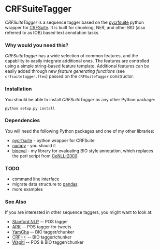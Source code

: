 CRFSuiteTagger
==============

_CRFSuiteTagger_ is a sequence tagger based on the [pycrfsuite](https://github.com/tpeng/python-crfsuite "pycrfsuite") python wrapper for [CRFSuite](http://www.chokkan.org/software/crfsuite/ "CRFSuite"). It is built for chunking, NER, and other BIO (also referred to as IOB) based text annotation tasks.

### Why would you need this?

_CRFSuiteTagger_ has a wide selection of common features, and the capability to easily integrate additional ones. The features are controlled using a simple string-based feature template. Additional features can be easily added through new _feature generating functions_ (see `crfsuitetagger.ftex`) passed on the `CRFSuiteTagger` constructor.

### Installation

You should be able to install _CRFSuiteTagger_ as any other Python package:

    python setup.py install

### Dependencies

You will need the following Python packages and one of my other libraries:

* [pycrfsuite](https://github.com/tpeng/python-crfsuite  "pycrfsuite") - python wrapper for CRFSuite
* [numpy](http://www.numpy.org/ "NumPy") - you should it
* [bioeval](https://github.com/savkov/bioeval "bioeval") - my library for evaluating BIO style annotation, which replaces the perl script from [CoNLL-2000](http://ilk.uvt.nl/team/sabine/chunklink/chunklink_2-2-2000_for_conll.pl)

### TODO

* command line interface
* migrate data structure to [pandas](http://pandas.pydata.org/ "pandas")
* more examples

### See Also

If you are interested in other sequence taggers, you might want to look at:

* [Stanford NLP](http://nlp.stanford.edu/software/lex-parser.shtml) -- POS tagger
* [ARK](http://www.ark.cs.cmu.edu/TweetNLP/) -- POS tagger for tweets
* [YamCha](http://chasen.org/~taku/software/yamcha/) -- BIO tagger/chunker
* [CRF++](http://taku910.github.io/crfpp/) -- BIO tagger/chunker
* [Wapiti](https://wapiti.limsi.fr/) -- POS & BIO tagger/chunker